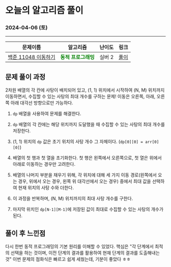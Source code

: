 # **오늘의 알고리즘 풀이**
### 2024-04-06 (토)
---

문제이름|알고리즘|난이도|링크|
|:---:|:---:|:---:|:---:|
|[백준 11048 이동하기](https://www.acmicpc.net/problem/11048)|<span style="color:green">**동적 프로그래밍**</span>|실버 2|[풀이](https://github.com/hotchapa/Algorithm/blob/97b8dd3d9bf5195bffdcafd1ed96403e5b4462c5/JS/Baekjoon/11048.js)|

## 문제 풀이 과정

2차원 배열의 각 칸에 사탕이 배치되어 있고, (1, 1) 위치에서 시작하여 (N, M) 위치까지 이동하면서, 수집할 수 있는 사탕의 최대 개수를 구하는 문제!
이동은 오른쪽, 아래, 오른쪽 아래 대각선 방향으로만 가능하다.

1) `dp` 배열을 사용하여 문제를 해결한다.

2) `dp` 배열의 각 칸에는 해당 위치까지 도달했을 때 수집할 수 있는 사탕의 최대 개수를 저장한다.

3) (1, 1) 위치의 `dp` 값은 초기 위치의 사탕 개수 그 자체이다. (`dp[0][0] = arr[0][0]`)

4) 배열의 첫 행과 첫 열을 초기화한다. 첫 행은 왼쪽에서 오른쪽으로, 첫 열은 위에서 아래로 이동하는 경우만 고려한다.

5) 배열의 나머지 부분을 채우기 위해, 각 위치에 대해 세 가지 이동 경로(왼쪽에서 오는 경우, 위에서 오는 경우, 왼쪽 위 대각선에서 오는 경우) 중에서 최대 값을 선택하여 현재 위치의 사탕 수와 더한다.

6) 이 과정을 반복하며, (N, M) 위치까지의 최대 사탕 개수를 구한다.

7) 마지막 위치인 `dp[N-1][M-1]`에 저장된 값이 최대로 수집할 수 있는 사탕의 개수가 된다.

## 풀이 후 느낀점
다시 한번 동적 프로그래밍의 기본 원리를 이해할 수 있었다. 핵심은 "각 단계에서 최적의 선택을 하는 것이며, 이전 단계의 결과를 활용하여 현재 단계의 결과를 도출해내는 것" 
이번 문제의 점화식은 빠르고 쉽게 세웠는데, 기분이 좋았다 ㅎㅎ